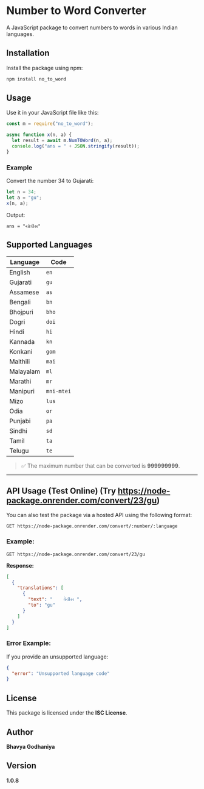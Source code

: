
# Number to Word Converter

A JavaScript package to convert numbers to words in various Indian languages.

## Installation

Install the package using npm:

```bash
npm install no_to_word
```

## Usage

Use it in your JavaScript file like this:

```javascript
const m = require("no_to_word");

async function x(n, a) {
  let result = await m.NumTOWord(n, a);
  console.log("ans = " + JSON.stringify(result));
}
```

### Example

Convert the number 34 to Gujarati:

```javascript
let n = 34;
let a = "gu";
x(n, a);
```

Output:
```
ans = "ચોત્રીસ"
```

## Supported Languages

| Language      | Code       |
|---------------|------------|
| English       | `en`       |
| Gujarati      | `gu`       |
| Assamese      | `as`       |
| Bengali       | `bn`       |
| Bhojpuri      | `bho`      |
| Dogri         | `doi`      |
| Hindi         | `hi`       |
| Kannada       | `kn`       |
| Konkani       | `gom`      |
| Maithili      | `mai`      |
| Malayalam     | `ml`       |
| Marathi       | `mr`       |
| Manipuri      | `mni-mtei` |
| Mizo          | `lus`      |
| Odia          | `or`       |
| Punjabi       | `pa`       |
| Sindhi        | `sd`       |
| Tamil         | `ta`       |
| Telugu        | `te`       |

> ✅ The maximum number that can be converted is **999999999**.

---

## API Usage (Test Online) (Try https://node-package.onrender.com/convert/23/gu)

You can also test the package via a hosted API using the following format:

```
GET https://node-package.onrender.com/convert/:number/:language
```

### Example:

```
GET https://node-package.onrender.com/convert/23/gu
```

**Response:**
```json
[
  {
    "translations": [
      {
        "text": "    ત્રેવીસ ",
        "to": "gu"
      }
    ]
  }
]
```

### Error Example:
If you provide an unsupported language:
```json
{
  "error": "Unsupported language code"
}
```

## License

This package is licensed under the **ISC License**.

## Author

**Bhavya Godhaniya**

## Version

**1.0.8**
